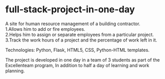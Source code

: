# full-stack-project-in-one-day
A site for human resource management of a building contractor.       
1.Allows him to add or fire employees.     
2.Helps him to assign or separate employees from a particular project.         
3.Track the work hours of a project and the percentage of work left in it. 

Technologies: 
Python, Flask, HTML5, CSS, Python-HTML templates. 


The project is developed in one day in a team of 3 students as part of the Excellenteam program, In addition to half a day of learning and work planning.

